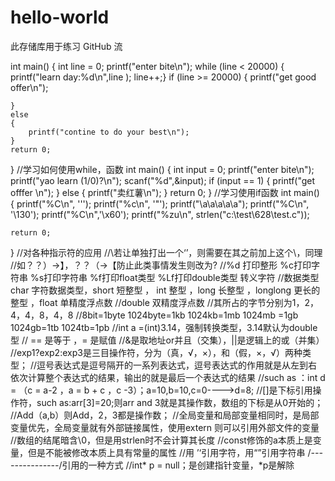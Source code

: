 # hello-world
此存储库用于练习 GitHub 流

int main()
{
	int line = 0;
	printf("enter bite\n");
	while (line < 20000)
	{
		printf("learn day:%d\n",line );
		line++;}
	if (line >= 20000)
	{
		printf("get good offer\n");

	}
	else
	{
		printf("contine to do your best\n");
	}
	return 0;
	

}
//学习如何使用while，函数
int main()
{
	int input = 0;
	printf("enter bite\n");
	printf("yao learn (1/0)?\n");
	scanf("%d",&input);
	if (input == 1)
	{
		printf("get offfer \n");
	}
	else
	{
		printf("卖红薯\n");
	}
	return 0;
}
//学习使用if函数
int main()
{
	printf("%C\n", '\'');
	printf("%c\n", '\"');
	printf("\a\a\a\a\a");
	printf("%C\n", '\130');
	printf("%C\n",'\x60');
	printf("%zu\n", strlen("c:\test\628\test.c"));
	
	return 0;
}
//对各种指示符的应用
//\若让单独打出一个‘’，则需要在其之前加上这个\，同理
//如？？）->】，？？（->【防止此类事情发生则改为\?
//%d 打印整形 %c打印字符串 %s打印字符串 %f打印float类型 %Lf打印double类型 转义字符
//数据类型 char 字符数据类型，short 短整型 ， int 整型 ，long 长整型 ，longlong 更长的整型 ，float 单精度浮点数
//double 双精度浮点数
//其所占的字节分别为1，2，4，4，8，4，8
//8bit=1byte 1024byte=1kb  1024kb=1mb 1024mb =1gb 1024gb=1tb 1024tb=1pb
//int a =(int)3.14，强制转换类型，3.14默认为double型
// == 是等于 ，= 是赋值
//&是取地址or并且（交集），||是逻辑上的或（并集）
//exp1?exp2:exp3是三目操作符，分为（真，√，×），和（假，×，√）两种类型；
//逗号表达式是逗号隔开的一系列表达式，逗号表达式的作用就是从左到右依次计算整个表达式的结果，输出的就是最后一个表达式的结果
//such as ：int d = （c = a-2 ，a = b + c  ，c -3）；a=10,b=10,c=0---->d=8;
//[]是下标引用操作符，such as:arr[3]=20;则arr and 3就是其操作数，数组的下标是从0开始的；
//Add（a,b）则Add，2，3都是操作数；
//全局变量和局部变量相同时，是局部变量优先，全局变量就有外部链接属性，使用extern 则可以引用外部文件的变量
//数组的结尾暗含\0，但是用strlen时不会计算其长度
//const修饰的a本质上是变量，但是不能被修改本质上具有常量的属性
//用 ’‘引用字符，用“”引用字符串
/*---------------*/引用的一种方式
//int* p = null；是创建指针变量，*p是解除








